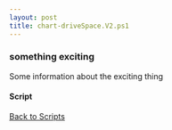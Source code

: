 ```yaml
---
layout: post
title: chart-driveSpace.V2.ps1
---
```


### something exciting

Some information about the exciting thing

#### Script

<script src="https://gist-it.appspot.com/github.com/BanterBoy/scripts-blog/blob/master/PowerShell/scripts/chart-driveSpace.V2.ps1" crossorigin="anonymous"></script>

<a href="/menu/_pages/scripts.html">Back to Scripts</a>
